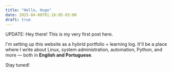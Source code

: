 ```yaml
---
title: "Hello, Hugo"
date: 2025-04-08T01:16:05-03:00
draft: true
---
```


UPDATE: Hey there! This is my very first post here.

I'm setting up this website as a hybrid portfolio + learning log. It'll be a place where I write about Linux, system administration, automation, Python, and more — both in **English and Portuguese**.

Stay tuned!
